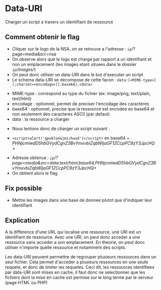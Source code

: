 # Data-URI
Charger un script a travers un identifiant de ressource

## Comment obtenir le flag
* Cliquer sur le logo de la NSA, on se retrouve a l'adresse : `ip`/?page=media&src=nsa
* On observe alors que le logo est charge par rapport a un identifiant et non un emplacement (les images etant situees dans le dossier *`ip`/images/*)
* On peut donc utiliser un data-URI dans le but d'executer un script
* Le schema data-URI se decompose de cette facon : `data:[<MIME-type>][;charset=<encodage>][;base64],<data>`
- MIME-type : correspond au type du fichier (ex: image/png, text/plain, text/html)
- encodage : optionnel, permet de preciser l'encodage des caracteres
- base64 : optionnel, precise que la ressource est encodee en base64 et non seulement des caracteres ASCII (par defaut)
- data : la ressource a charger
* Nous tentons donc de charger un script suivant :
- `<script>alert('gpoblon&jmichaud')</script>` en base64 = *PHNjcmlwdD5hbGVydCgnZ3BvYmxvbiZqbWljaGF1ZCcpPC9zY3JpcHQ+*
* Adresse obtenue : *`ip`/?page=media&src=data:text/html;base64,PHNjcmlwdD5hbGVydCgnZ3BvYmxvbiZqbWljaGF1ZCcpPC9zY3JpcHQ+*
* On obtient alors le flag

## Fix possible
* Mettre les images dans une base de donnee plutot que d'indiquer leur identifiant

## Explication
A la difference d'une URL qui localise une ressource, une URI est un identifiant de ressource.
Avec une URI, on peut donc acceder a une ressource sans acceder a son emplacement.
En theorie, on peut donc utiliser n'importe quelle ressource et notamment des scripts.

Les data-URI peuvent permettre de regrouper plusieurs ressources dans un seul fichier.
Cela permet d'acceder a plusieurs ressources en une seule requete, et donc de limiter les requetes.
Ceci dit, les ressources identifiees par data-URI sont mises en cache, il faut donc ne selectionner que les fichiers dont la mise en cache est permise sur le long terme par le serveur (page HTML ou PHP)
